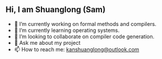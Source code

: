 ## Hi, I am Shuanglong (Sam)

- 🔭 I’m currently working on formal methods and compilers.
- 🌱 I’m currently learning operating systems.
- 👯 I’m looking to collaborate on compiler code generation.
- 💬 Ask me about my project
- 📫 How to reach me: kanshuanglong@outlook.com


